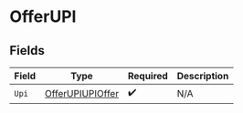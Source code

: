 # OfferUPI


## Fields

| Field                                                       | Type                                                        | Required                                                    | Description                                                 |
| ----------------------------------------------------------- | ----------------------------------------------------------- | ----------------------------------------------------------- | ----------------------------------------------------------- |
| `Upi`                                                       | [OfferUPIUPIOffer](../../models/shared/offerupiupioffer.md) | :heavy_check_mark:                                          | N/A                                                         |